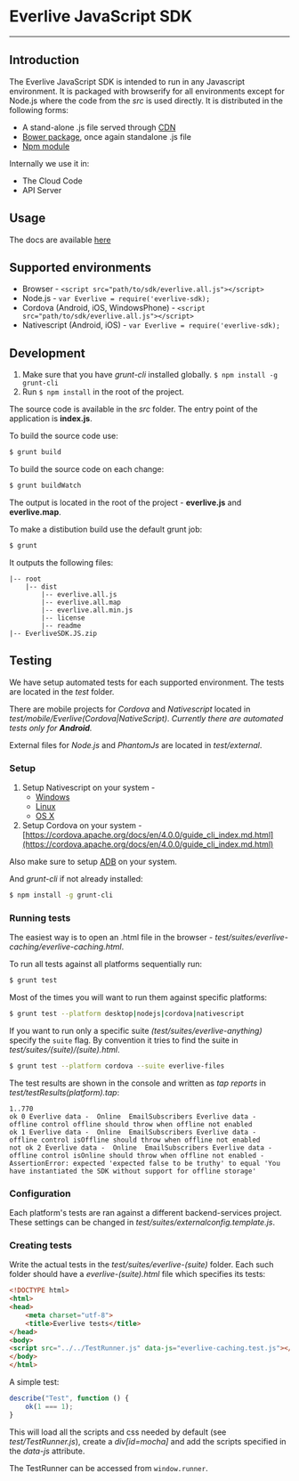 # Everlive JavaScript SDK
-----------------

## Introduction

The Everlive JavaScript SDK is intended to run in any Javascript environment. It is packaged with browserify for all
environments except for Node.js where the code from the *src* is used directly. It is distributed in the following forms:

* A stand-alone .js file served through [CDN](https://bs-static.cdn.telerik.com/latest/everlive.all.js)
* [Bower package](https://github.com/telerik/backend-services-js-sdk), once again standalone .js file
* [Npm module](https://www.npmjs.com/package/everlive-sdk)

Internally we use it in:
* The Cloud Code
* API Server

## Usage

The docs are available [here](http://docs.telerik.com/platform/backend-services/)

## Supported environments

* Browser - `<script src="path/to/sdk/everlive.all.js"></script>`
* Node.js - `var Everlive = require('everlive-sdk);`
* Cordova (Android, iOS, WindowsPhone) - `<script src="path/to/sdk/everlive.all.js"></script>`
* Nativescript (Android, iOS) - `var Everlive = require('everlive-sdk);`

## Development

1. Make sure that you have *grunt-cli* installed globally. `$ npm install -g grunt-cli`
2. Run `$ npm install` in the root of the project.

The source code is available in the *src* folder. The entry point of the application is **index.js**.

To build the source code use:

```bash
$ grunt build
```

To build the source code on each change:

```bash
$ grunt buildWatch
```

The output is located in the root of the project - **everlive.js** and **everlive.map**.

To make a distibution build use the default grunt job:

```bash
$ grunt
```
It outputs the following files:

```
|-- root
    |-- dist
        |-- everlive.all.js
        |-- everlive.all.map
        |-- everlive.all.min.js
        |-- license
        |-- readme
|-- EverliveSDK.JS.zip
```

## Testing

We have setup automated tests for each supported environment. The tests are located in the *test* folder.

There are mobile projects for *Cordova* and *Nativescript* located in *test/mobile/Everlive(Cordova|NativeScript)*.
*Currently there are automated tests only for **Android**.*

External files for *Node.js* and *PhantomJs* are located in *test/external*.

### Setup

1. Setup Nativescript on your system -
    * [Windows](https://docs.nativescript.org/setup/ns-cli-setup/ns-setup-win.html)
    * [Linux](https://docs.nativescript.org/setup/ns-cli-setup/ns-setup-linux.html)
    * [OS X](https://docs.nativescript.org/setup/ns-cli-setup/ns-setup-os-x.html)
2. Setup Cordova on your system - [https://cordova.apache.org/docs/en/4.0.0/guide_cli_index.md.html](https://cordova.apache.org/docs/en/4.0.0/guide_cli_index.md.html)

Also make sure to setup [ADB](http://developer.android.com/tools/help/adb.html) on your system.

And *grunt-cli* if not already installed:

```bash
$ npm install -g grunt-cli
```

### Running tests

The easiest way is to open an .html file in the browser - *test/suites/everlive-caching/everlive-caching.html*.

To run all tests against all platforms sequentially run:

```bash
$ grunt test
```

Most of the times you will want to run them against specific platforms:

```bash
$ grunt test --platform desktop|nodejs|cordova|nativescript
```

If you want to run only a specific suite *(test/suites/everlive-anything)* specify the `suite` flag.
By convention it tries to find the suite in *test/suites/(suite)/(suite).html*.

```bash
$ grunt test --platform cordova --suite everlive-files
```

The test results are shown in the console and written as *tap reports* in *test/testResults(platform).tap*:

```
1..770
ok 0 Everlive data -  Online  EmailSubscribers Everlive data -  offline control offline should throw when offline not enabled
ok 1 Everlive data -  Online  EmailSubscribers Everlive data -  offline control isOffline should throw when offline not enabled
not ok 2 Everlive data -  Online  EmailSubscribers Everlive data -  offline control isOnline should throw when offline not enabled -   AssertionError: expected 'expected false to be truthy' to equal 'You have instantiated the SDK without support for offline storage'
```

### Configuration

Each platform's tests are ran against a different backend-services project. These settings can be changed in *test/suites/externalconfig.template.js*.

### Creating tests

Write the actual tests in the *test/suites/everlive-(suite)* folder. Each such folder should have a *everlive-(suite).html*
file which specifies its tests:

```html
<!DOCTYPE html>
<html>
<head>
    <meta charset="utf-8">
    <title>Everlive tests</title>
</head>
<body>
<script src="../../TestRunner.js" data-js="everlive-caching.test.js"></script>
</body>
</html>
```

A simple test:

```js
describe("Test", function () {
    ok(1 === 1);
}
```

This will load all the scripts and css needed by default (see *test/TestRunner.js*), create a *div[id=mocha]* and add
the scripts specified in the *data-js* attribute.

The TestRunner can be accessed from `window.runner`.
